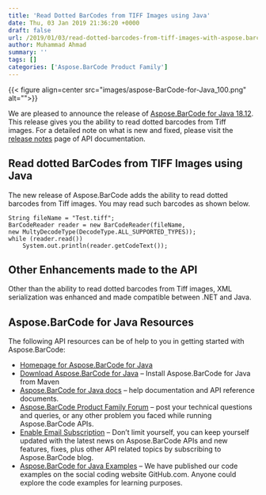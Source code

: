 ```yaml
---
title: 'Read Dotted BarCodes from TIFF Images using Java'
date: Thu, 03 Jan 2019 21:36:20 +0000
draft: false
url: /2019/01/03/read-dotted-barcodes-from-tiff-images-with-aspose.barcode-for-java-18.12/
author: Muhammad Ahmad
summary: ''
tags: []
categories: ['Aspose.BarCode Product Family']
---
```




{{< figure align=center src="images/aspose-BarCode-for-Java_100.png" alt="">}}


We are pleased to announce the release of [Aspose.BarCode for Java 18.12][1]. This release gives you the ability to read dotted barcodes from Tiff images. For a detailed note on what is new and fixed, please visit the [release notes][2] page of API documentation.

## Read dotted BarCodes from TIFF Images using Java

The new release of Aspose.BarCode adds the ability to read dotted barcodes from Tiff images. You may read such barcodes as shown below.

```
String fileName = "Test.tiff";
BarCodeReader reader = new BarCodeReader(fileName, 
new MultyDecodeType(DecodeType.ALL_SUPPORTED_TYPES));
while (reader.read())
    System.out.println(reader.getCodeText());
```

## Other Enhancements made to the API

Other than the ability to read dotted barcodes from Tiff images, XML serialization was enhanced and made compatible between .NET and Java.

## Aspose.BarCode for Java Resources

The following API resources can be of help to you in getting started with Aspose.BarCode:

*   [Homepage for Aspose.BarCode for Java][3]
*   [Download Aspose.BarCode for Java][4] – Install Aspose.BarCode for Java from Maven
*   [Aspose.BarCode for Java docs][5] – help documentation and API reference documents.
*   [Aspose.BarCode Product Family Forum][6] – post your technical questions and queries, or any other problem you faced while running Aspose.BarCode APIs.
*   [Enable Email Subscription][7] – Don’t limit yourself, you can keep yourself updated with the latest news on Aspose.BarCode APIs and new features, fixes, plus other API related topics by subscribing to Aspose.BarCode blog.
*   [Aspose.BarCode for Java Examples][8] – We have published our code examples on the social coding website GitHub.com. Anyone could explore the code examples for learning purposes.




[1]: https://repository.aspose.com/webapp/#/artifacts/browse/tree/General/repo/com/aspose/aspose-barcode/18.12
[2]: https://docs.aspose.com/barcode/java/aspose-barcode-for-java-18-12-release-notes/
[3]: https://products.aspose.com/barcode/java
[4]: https://artifact.aspose.com/webapp/#/artifacts/browse/tree/General/repo/com/aspose/aspose-barcode/
[5]: https://docs.aspose.com/barcode/java/
[6]: https://forum.aspose.com/c/barcode
[7]: https://blog.aspose.com/category/aspose-products/aspose-barcode-product-family/
[8]: https://github.com/aspose-barcode/Aspose.BarCode-for-Java




